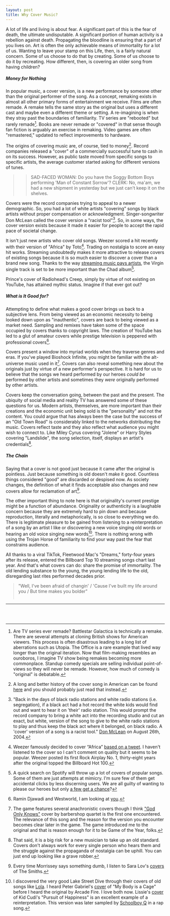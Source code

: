 ```yaml
---
layout: post
title: Why Cover Music?
---
```


A lot of life and living is about fear. A significant part of this is the fear of death, the ultimate undisputable. A significant portion of human activity is a rebellion against death. Propagating the bloodline is ensuring that a part of you lives on. Art is often the only achievable means of immortality for a lot of us. Wanting to leave your stamp on this Life, then, is a fairly natural concern. Some of us choose to do that by creating. Some of us choose to do it by recreating. How different, then, is covering an older song from having children? 


##### Money for Nothing


In popular music, a cover version, is a new performance by someone other than the original performer of the song. As a concept, remaking exists in almost all other primary forms of entertainment we receive. Films are often remade. A remake tells the same story as the original but uses a different cast and maybe even a different theme or setting. A re-imagining is when they stray past the boundaries of familiarity. TV series are "rebooted" but rarely remade[^1]. Books are never remade or "covered" in that sense though fan fiction is arguably an exercise in remaking. Video games are often "remastered," updated to reflect improvements to hardware.  

The origins of covering music are, of course, tied to money[^2]. Record companies released a "cover" of a commercially successful tune to cash in on its success. However, as public taste moved from specific songs to specific artists, the average customer started asking for different versions of tunes. 

>> SAD-FACED WOMAN: Do you have the Soggy Bottom Boys performing 'Man of Constant Sorrow'?
>> CLERK: No, ma'am, we had a new shipment in yesterday but we just can't keep it on the shelves.

Covers were the record companies trying to appeal to a newer demographic. So, you had a lot of white artists "covering" songs by black artists without proper compensation or acknowledgment. Singer-songwriter Don McLean called the cover version a "racist tool"[^3]. So, in some ways, the cover version exists because it made it easier for people to accept the rapid pace of societal change. 

It isn't just new artists who cover old songs. Weezer scored a hit recently with their version of "Africa" by Toto[^4]. Trading on nostalgia to score an easy hit works. Streaming undoubtedly makes it more attractive to release covers of existing songs because it is so much easier to discover a cover than a brand new song. Thanks to the way [streaming music pays artists](https://www.vulture.com/2017/07/streaming-music-cheat-codes.html), the Virgin single track is set to be more important than the Chad album[^5]. 

Prince's cover of Radiohead's Creep, simply by virtue of not existing on YouTube, has attained mythic status. Imagine if that ever got out? 


##### What is It Good for?


Attempting to define what makes a good cover brings us back to a subjective lens. From being viewed as an economic necessity to being looked down upon as "inauthentic", covers are back to being viewed as a market need. Sampling and remixes have taken some of the space occupied by covers thanks to copyright laws. The creation of YouTube has led to a glut of amateur covers while prestige television is peppered with professional covers[^6]. 

Covers present a window into myriad worlds when they traverse genres and eras. If you've played Bioshock Infinite, you might be familiar with the alt-universe music used in it[^7]. Covers can also reveal something new about the originals just by virtue of a new performer's perspective. It is hard for us to believe that the songs we heard performed by our heroes _could be_ performed by other artists and sometimes they _were_ originally performed by other artists. 

Covers keep the conversation going, between the past and the present. The ubiquity of social media and reality TV has answered some of these questions for us. Modern artists, themselves, are more important than their creations and the economic unit being sold is the "personality" and not the content. You could argue that has always been the case but the success of an "Old Town Road" is considerably linked to the networks distributing the music. Covers reflect taste and they also reflect what audience you might wish to connect to. Like Miley Cyrus covering "Jolene" or Harry Styles covering "Landslide", the song selection, itself, displays an artist's credentials[^8]. 


##### The Chain


Saying that a cover is not good just because it came after the original is pointless. Just because something is old doesn't make it good. Countless things considered "good" are discarded or despised now. As society changes, the definition of what it finds acceptable also changes and new covers allow for reclamation of art[^9]. 

The other important thing to note here is that originality's current prestige might be a function of abundance. Originality or authenticity is a laughable concern because they are extremely hard to pin down and because reproduction, literally and metaphorically, is so close to everything we do. There is legitimate pleasure to be gained from listening to a reinterpretation of a song by an artist I like or discovering a new voice singing old words or hearing an old voice singing new words[^10]. There is nothing wrong with using the Trojan Horse of familiarity to find your way past the fear that constrains audience. 

All thanks to a viral TikTok, Fleetwood Mac's "Dreams," forty-four years after its release, entered the Billboard Top 10 streaming songs chart last year. And that's what covers can do: share the promise of immortality. The old lending substance to the young, the young lending life to the old, disregarding last rites performed decades prior. 

> "Well, I've been afraid of changin' / 'Cause I've built my life around you / But time makes you bolder"
<br/><br/>

---

<br/><br/>

[^1]: Are TV series ever remade? Battlestar Galactica is technically a remake. There are several attempts at cloning British shows for American viewers. This process is often disastrous leading to a long list of aberrations such as Utopia. The Office is a rare example that lived way longer than the original iteration. Now that film-making resembles an ouroboros, I imagine TV show being remakes becoming more commonplace. Standup comedy specials are selling individual point-of-views so they will never be remade. However, how much of comedy is "original" is debatable. 

[^2]: A long and better history of the cover song in American can be found [here](https://slate.com/culture/2018/10/cover-song-history-future-weezer-toto-africa.html) and you should probably just read that instead.

[^3]: "Back in the days of black radio stations and white radio stations (i.e. segregation), if a black act had a hot record the white kids would find out and want to hear it on 'their' radio station. This would prompt the record company to bring a white act into the recording studio and cut an exact, but white, version of the song to give to the white radio stations to play and thus keep the black act where it belonged, on black radio. A 'cover' version of a song is a racist tool." [Don McLean](https://web.archive.org/web/20070311191421/http://www.don-mclean.com/forum2/view.asp?topic=5432&s=Definition+of+a+Cover+Version&l=True) on August 26th, 2004. 

[^4]: Weezer famously decided to cover “Africa” [based on a tweet](https://twitter.com/weezerafrica?lang=en). I haven't listened to the cover so I can't comment on quality but it seems to be popular. Weezer posted its first Rock Airplay No. 1, thirty-eight years after the original topped the Billboard Hot 100. 

[^5]: A quick search on Spotify will throw up a lot of covers of popular songs. Some of them are just attempts at mimicry. I'm sure few of them get accidental clicks by less discerning users. We are all guilty of wanting to please our heroes but only [a few get a chance](https://www.youtube.com/watch?v=fhhEHuChFck)?

[^6]: Ramin Djawadi and Westworld, I am looking at [you](https://en.wikipedia.org/wiki/Westworld:_Season_1_(soundtrack)). 

[^7]: The game features several anachronistic covers though I think ["God Only Knows"](https://www.youtube.com/watch?v=jUffPtS3-7A) cover by barbershop quartet is the first one encountered. The relevance of this song and the reason for the version you encounter becomes clear later in the game. The game introduced me to the original and that is reason enough for it to be Game of the Year, folks. 

[^8]: That said, it is a big risk for a new musician to take up an old standard. Covers don't always work for every single person who hears them and the struggle against the propaganda of nostalgia can be uphill. You can just end up looking like a grave robber. 

[^9]: Every time Morrissey says something dumb, I listen to Sara Lov's [covers](https://www.youtube.com/watch?v=t7X9MC_M8ZI) of The Smiths. 

[^10]: I discovered the very good Lake Street Dive through their covers of old songs like [Lola](https://www.youtube.com/watch?v=A7_Lg5dd_9g). I heard Peter Gabriel's [cover](https://www.youtube.com/watch?v=dTZQ2IB_x7c) of "My Body is a Cage" before I heard the original by Arcade Fire. I love both now. Lissie's [cover](https://www.youtube.com/watch?v=lmsbHGEB6UU) of Kid Cudi's "Pursuit of Happiness" is an excellent example of a reinterpretation. This version was later sampled by [Schoolboy Q](https://twitter.com/ScHoolboyQ/status/245992173844193280) in a rap song. 

